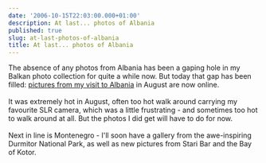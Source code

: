 ```yaml
---
date: '2006-10-15T22:03:00.000+01:00'
description: At last... photos of Albania
published: true
slug: at-last-photos-of-albania
title: At last... photos of Albania
---
```


The absence of any photos from Albania has been a gaping hole in my Balkan photo collection for quite a while now. But today that gap has been filled: <a href="http://www.pbase.com/alangrant/albania">pictures from my visit to Albania</a> in August are now online.<br /><br />It was extremely hot in August, often too hot walk around carrying my favourite SLR camera, which was a little frustrating - and sometimes too hot to walk around at all. But the photos I did get will have to do for now.<br /><br />Next in line is Montenegro - I'll soon have a gallery from the awe-inspiring Durmitor National Park, as well as new pictures from Stari Bar and the Bay of Kotor.